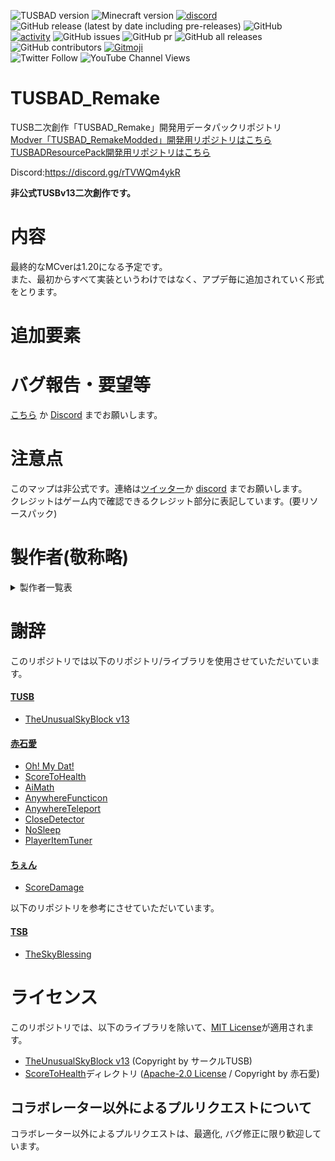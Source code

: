 ![TUSBAD version](https://img.shields.io/badge/ADversion-1.0α-blueviolet.svg?)
![Minecraft version](https://img.shields.io/badge/MCversion-1.20.5-green.svg?logo=minecraft)
[![discord](https://img.shields.io/discord/715245045300723775?logo=discord&label=discord)](https://discord.gg/rTVWQm4ykR)
![GitHub release (latest by date including pre-releases)](https://img.shields.io/github/v/release/TUSBAD/TUSBADRemake?include_prereleases)
![GitHub](https://img.shields.io/github/license/TUSBAD/TUSBADRemake)
<br>
[![activity](https://img.shields.io/github/commit-activity/m/TUSBAD/TUSBv12R?label=commit&logo=github&color=brightgreen)](https://github.com/TUSBAD/TUSBADRemake/commits/1.20.x)
![GitHub issues](https://img.shields.io/github/issues/TUSBAD/TUSBADRemake?logo=github)
![GitHub pr](https://img.shields.io/github/issues-pr/TUSBAD/TUSBADRemake?logo=github)
![GitHub all releases](https://img.shields.io/github/downloads/TUSBAD/TUSBADRemake/total?logo=github)
![GitHub contributors](https://img.shields.io/github/contributors/TUSBAD/TUSBADRemake?color=aqua&logo=github)
[![Gitmoji](https://img.shields.io/badge/gitmoji-%20😜%20😍-FFDD67.svg)](https://gitmoji.carloscuesta.me/)
<br>
![Twitter Follow](https://img.shields.io/twitter/follow/FreyCielu.svg?style=social)
![YouTube Channel Views](https://img.shields.io/youtube/channel/views/UCdKnAER_nZTSWAAhvYpgGrw?label=Subscribe%20%40%E3%83%95%E3%83%AC%E3%82%A4%E3%82%B7%E3%82%A7%E3%83%AB&style=social)

# TUSBAD_Remake
TUSB二次創作「TUSBAD_Remake」開発用データパックリポジトリ<br>
[Modver「TUSBAD_RemakeModded」開発用リポジトリはこちら](https://github.com/TUSBAD/TUSBADModded)
[TUSBADResourcePack開発用リポジトリはこちら](https://github.com/TUSBAD/TUSBADResource)

Discord:https://discord.gg/rTVWQm4ykR

**非公式TUSBv13二次創作です。**

# 内容
最終的なMCverは1.20になる予定です。<br>
また、最初からすべて実装というわけではなく、アプデ毎に追加されていく形式をとります。<br>

# 追加要素

# バグ報告・要望等
[こちら](https://github.com/TUSBAD/TUSBADRemake/issues/new/choose) か [Discord](https://discord.gg/rTVWQm4ykR) までお願いします。


# 注意点
このマップは非公式です。連絡は[ツイッター](https://twitter.com/FreyCielu)か [discord](https://discord.gg/rTVWQm4ykR) までお願いします。<br>
クレジットはゲーム内で確認できるクレジット部分に表記しています。(要リソースパック)

# 製作者(敬称略)
<details>
<summary>製作者一覧表</summary>

| 名前 | 役職 | 担当班① | 担当班② | 備考 |
|:---:|:---:|:---:|:---:|:---:|
| フレイシェル | 主製作者 | 全般 | ストーリー | - |
| Tama | 製作陣 | 建築 | MOD<br>レベルデザイン | - |
| Yohi_ya | 製作陣 | 建築 | テクスチャ | - |
| Ella Coat | 製作陣 | 建築 | MOB<br>テクスチャ | - |
| ぽか | 製作陣 | システム | 建築 | - |
| RumiLuna | 製作陣 | 建築 | MOB | - |
| CreeperClock! | 製作陣 | MOB | - | - |
| Althisia | 製作陣 | 建築 | - | - |
| ocho | 製作陣 | 未定 | - | - |
| ヌユツミネ | 製作陣 | 未定 | - | - |
| どらトロ | 製作陣 | 建築 | - | - |
| TSSB作者_結音せりな | 製作陣 | 建築 | - | 受験中のため低浮上 |
| 鈴木 | 製作陣 | 未定 | - | - |
| Blacky | 製作陣 | 建築 | - | - |
| ひかるつ | 製作陣 | 建築 | MOB | - |
| Syanenne_Paa | 製作陣 | レベルデザイン | - | アドバイザー |

いずれもDiscordでのユーザー名です。<br>
**担当班表記はあくまでも目安でありその限りではありません。**
</details>

# 謝辞
このリポジトリでは以下のリポジトリ/ライブラリを使用させていただいています。<br>

#### [TUSB](https://github.com/TUSB/TheUnusualSkyBlock)
* [TheUnusualSkyBlock v13](https://github.com/TUSB/TheUnusualSkyBlock)
#### [赤石愛](https://github.com/Ai-Akaishi)
* [Oh! My Dat!](https://github.com/Ai-Akaishi/OhMyDat)
* [ScoreToHealth](https://github.com/Ai-Akaishi/ScoreToHealth)
* [AiMath](https://github.com/Ai-Akaishi/AiMath)
* [AnywhereFuncticon](https://github.com/Ai-Akaishi/AnywhereFunction)
* [AnywhereTeleport](https://github.com/Ai-Akaishi/AnywhereTeleport)
* [CloseDetector](https://github.com/Ai-Akaishi/CloseDetector)
* [NoSleep](https://github.com/Ai-Akaishi/NoSleep)
* [PlayerItemTuner](https://github.com/Ai-Akaishi/PlayerItemTuner)
#### [ちぇん](https://github.com/ChenCMD)
* [ScoreDamage](https://github.com/ChenCMD/MCCMD-ScoreDamage)

以下のリポジトリを参考にさせていただいています。<br>
#### [TSB](https://tsb.scriptarts.jp/)
* [TheSkyBlessing](https://github.com/ProjectTSB/TheSkyBlessing)

# ライセンス
このリポジトリでは、以下のライブラリを除いて、[MIT License](LICENSE)が適用されます。<br>

* [TheUnusualSkyBlock v13](https://github.com/TUSB/TheUnusualSkyBlock) (Copyright by サークルTUSB)
* [ScoreToHealth](ScoreToHealth)ディレクトリ ([Apache-2.0 License](ScoreToHealth/LICENSE) / Copyright by 赤石愛)
<!--* [TheSkyBlessing](https://github.com/ProjectTSB/TheSkyBlessing) ([CC0 License](https://github.com/ProjectTSB/TheSkyBlessing/blob/master/LICENSE) / Copyright by ProjectTSB)-->

## コラボレーター以外によるプルリクエストについて
コラボレーター以外によるプルリクエストは、最適化, バグ修正に限り歓迎しています。
